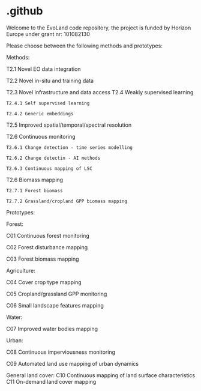 # .github
Welcome to the EvoLand code repository, the project is funded by Horizon Europe under grant nr: 101082130

Please choose between the following methods and prototypes:

Methods:

T2.1 Novel EO data integration

T2.2 Novel in-situ and training data

T2.3 Novel infrastructure and data access
T2.4 Weakly supervised learning

	T2.4.1 Self supervised learning
 
	T2.4.2 Generic embeddings
 
T2.5 Improved spatial/temporal/spectral resolution

T2.6 Continuous monitoring

	T2.6.1 Change detection - time series modelling
 
	T2.6.2 Change detectin - AI methods
 
	T2.6.3 Continuous mapping of LSC
 
T2.6 Biomass mapping

	T2.7.1 Forest biomass
 
	T2.7.2 Grassland/cropland GPP biomass mapping


Prototypes:

Forest:

C01 Continuous forest monitoring

C02 Forest disturbance mapping

C03 Forest biomass mapping

Agriculture:

C04 Cover crop type mapping

C05 Cropland/grassland GPP monitoring

C06 Small landscape features mapping

Water:

C07 Improved water bodies mapping

Urban:

C08 Continuous imperviousness monitoring

C09 Automated land use mapping of urban dynamics

General land cover:
C10 Continuous mapping of land surface characteristics
C11 On-demand land cover mapping
